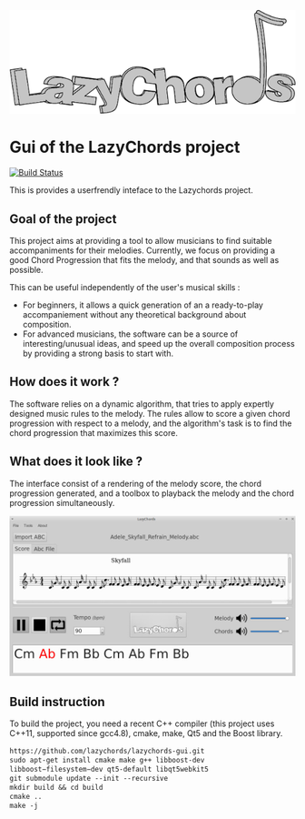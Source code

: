 ![logo](logo.png)

# Gui of the LazyChords project
[![Build Status](https://travis-ci.org/lazychords/lazychords-gui.svg?branch=master)](https://travis-ci.org/lazychords/lazychords-gui)

This is provides a userfrendly inteface to the Lazychords project.

## Goal of the project

This project aims at providing a tool to allow musicians to find suitable accompaniments for their melodies. Currently, we focus on providing a good Chord Progression that fits the melody, and that sounds as well as possible.

This can be useful independently of the user's musical skills : 
* For beginners, it allows a quick generation of an a ready-to-play accompaniement without any theoretical background about composition.
* For advanced musicians, the software can be a source of interesting/unusual ideas, and speed up the overall composition process by providing a strong basis to start with.


## How does it work ?

The software relies on a dynamic algorithm, that tries to apply expertly designed music rules to the melody. The rules allow to score a given chord progression with respect to a melody, and the algorithm's task is to find the chord progression that maximizes this score.

## What does it look like ?

The interface consist of a rendering of the melody score, the chord progression generated, and a toolbox to playback the melody and the chord progression simultaneously.

![gui](GUI.jpg)


## Build instruction

To build the project, you need a recent C++ compiler (this project uses C++11, supported since gcc4.8), cmake, make, Qt5 and the Boost library.

```
https://github.com/lazychords/lazychords-gui.git
sudo apt-get install cmake make g++ libboost-dev  libboost−filesystem−dev qt5-default libqt5webkit5
git submodule update --init --recursive
mkdir build && cd build
cmake ..
make -j
```
